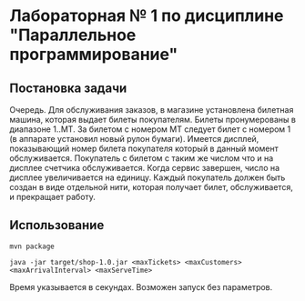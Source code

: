 # Лабораторная № 1 по дисциплине "Параллельное программирование"

## Постановка задачи
Очередь. Для обслуживания заказов, в магазине установлена билетная машина, которая выдает билеты покупателям. Билеты пронумерованы в диапазоне 1..MT. За билетом с номером MT следует билет с номером 1 (в аппарате установил новый рулон бумаги). Имеется дисплей, показывающий номер билета покупателя который в  данный момент обслуживается. Покупатель с билетом с таким же числом что и на дисплее счетчика обслуживается. Когда сервис завершен, число на дисплее увеличивается на единицу. Каждый покупатель должен быть создан в виде отдельной нити, которая получает билет, обслуживается, и прекращает работу.

## Использование
```
mvn package

java -jar target/shop-1.0.jar <maxTickets> <maxCustomers> <maxArrivalInterval> <maxServeTime>
```
Время указывается в секундах. Возможен запуск без параметров.
